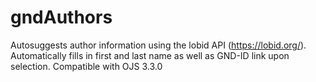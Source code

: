 # gndAuthors
Autosuggests author information using the lobid API (https://lobid.org/). Automatically fills in first and last name as well as GND-ID link upon selection.
Compatible with OJS 3.3.0
